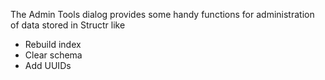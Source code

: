 The Admin Tools dialog provides some handy functions for administration of data stored in Structr like

- Rebuild index
- Clear schema
- Add UUIDs
